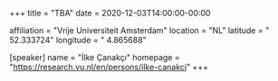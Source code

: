 +++
title = "TBA"
date = 2020-12-03T14:00:00-00:00

affiliation = "Vrije Universiteit Amsterdam"
location = "NL"
latitude = " 52.333724"
longitude = " 4.865688"

[speaker]
  name = "İlke Çanakçı"
  homepage = "https://research.vu.nl/en/persons/ilke-canakci"
+++
